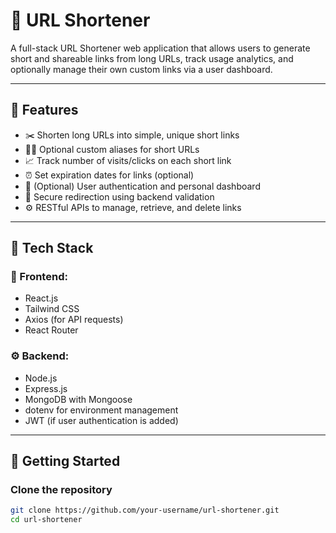# 🔗 URL Shortener

A full-stack URL Shortener web application that allows users to generate short and shareable links from long URLs, track usage analytics, and optionally manage their own custom links via a user dashboard.

---

## 📌 Features

- ✂️ Shorten long URLs into simple, unique short links  
- 🧑‍💻 Optional custom aliases for short URLs  
- 📈 Track number of visits/clicks on each short link  
- ⏰ Set expiration dates for links (optional)  
- 👤 (Optional) User authentication and personal dashboard  
- 🔐 Secure redirection using backend validation  
- ⚙️ RESTful APIs to manage, retrieve, and delete links  

---

## 🚀 Tech Stack

### 🧠 Frontend:
- React.js  
- Tailwind CSS  
- Axios (for API requests)  
- React Router  

### ⚙️ Backend:
- Node.js  
- Express.js  
- MongoDB with Mongoose  
- dotenv for environment management  
- JWT (if user authentication is added)  

---

## 🔧 Getting Started

### Clone the repository

```bash
git clone https://github.com/your-username/url-shortener.git
cd url-shortener
